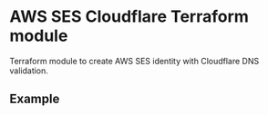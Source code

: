 # AWS SES Cloudflare Terraform module

Terraform module to create AWS SES identity with Cloudflare DNS validation.

## Example

<!-- BEGIN_TF_DOCS -->
<!-- END_TF_DOCS -->
